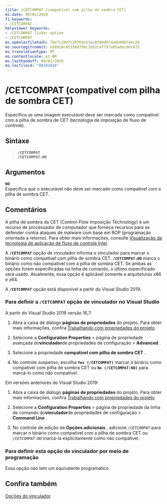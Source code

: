 ```yaml
---
title: /CETCOMPAT (compatível com pilha de sombra CET)
ms.date: 09/01/2020
f1_keywords:
- /CETCOMPAT
helpviewer_keywords:
- /CETCOMPAT linker option
- /CETCOMPAT
ms.openlocfilehash: 7de7c2007c29769cb3ac8f89d07de8b00bf44c26
ms.sourcegitcommit: e58918c45316d799c1952ca7797a85adbcd0c472
ms.translationtype: MT
ms.contentlocale: pt-BR
ms.lasthandoff: 09/01/2020
ms.locfileid: "89281816"
---
```

# <a name="cetcompat-cet-shadow-stack-compatible"></a>/CETCOMPAT (compatível com pilha de sombra CET)

Especifica se uma imagem executável deve ser marcada como compatível com a pilha de sombra de CET (tecnologia de imposição de fluxo de controle).

## <a name="syntax"></a>Sintaxe

> **`/CETCOMPAT`**\
> **`/CETCOMPAT:NO`**

## <a name="arguments"></a>Argumentos

**`NO`**<br/>
Especifica que o executável não deve ser marcado como compatível com a pilha de sombra CET.

## <a name="remarks"></a>Comentários

A pilha de sombra da CET (Control-Flow imposição Technology) é um recurso de processador de computador que fornece recursos para se defender contra ataques de malware com base em ROP (programação orientada a retorno). Para obter mais informações, consulte [Visualização da tecnologia de aplicação de fluxo de controle Intel](https://software.intel.com/sites/default/files/managed/4d/2a/control-flow-enforcement-technology-preview.pdf).

A **`/CETCOMPAT`** opção de vinculador informa o vinculador para marcar o binário como compatível com pilha de sombra CET. **`/CETCOMPAT:NO`** marca o binário como não compatível com a pilha de sombra CET. Se ambas as opções forem especificadas na linha de comando, o último especificado será usado. Atualmente, essa opção é aplicável somente a arquiteturas x86 e x64.

A **`/CETCOMPAT`** opção está disponível a partir do Visual Studio 2019.

### <a name="to-set-the-cetcompat-linker-option-in-visual-studio"></a>Para definir a `/CETCOMPAT` opção de vinculador no Visual Studio

A partir do Visual Studio 2019 versão 16,7:

1. Abra a caixa de diálogo **páginas de propriedades** do projeto. Para obter mais informações, confira [Trabalhando com propriedades do projeto](../working-with-project-properties.md).

1. Selecione a **Configuration Properties**  >  página de propriedade avançada do**vinculador**de propriedades de configuração  >  **Advanced** .

1. Selecione a propriedade **compatível com pilha de sombra CET** .

1. No controle suspenso, escolha **`Yes (/CETCOMPAT)`** marcar o binário como compatível com pilha de sombra CET ou **`No (/CETCOMPAT:NO)`** para marcá-lo como não compatível.

Em versões anteriores do Visual Studio 2019:

1. Abra a caixa de diálogo **páginas de propriedades** do projeto. Para obter mais informações, confira [Trabalhando com propriedades do projeto](../working-with-project-properties.md).

1. Selecione a **Configuration Properties**  >  página de propriedade da linha de comando do**vinculador**de propriedades de configuração  >  **Command Line** .

1. No controle de edição de **Opções adicionais** , adicione *`/CETCOMPAT`* para marcar o binário como compatível com a pilha de sombra CET ou *`/CETCOMPAT:NO`* marcá-la explicitamente como não compatível.

### <a name="to-set-this-linker-option-programmatically"></a>Para definir esta opção do vinculador por meio de programação

Essa opção não tem um equivalente programático.

## <a name="see-also"></a>Confira também

[Opções do vinculador](linker-options.md)
